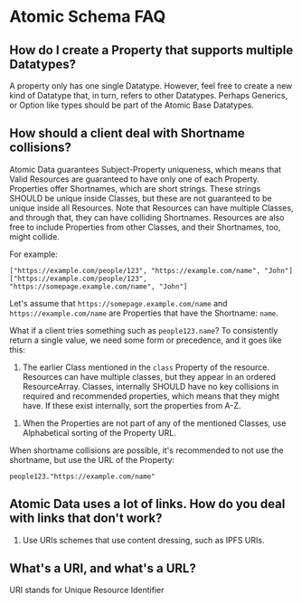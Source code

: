 # Atomic Schema FAQ

## How do I create a Property that supports multiple Datatypes?

A property only has one single Datatype.
However, feel free to create a new kind of Datatype that, in turn, refers to other Datatypes.
Perhaps Generics, or Option like types should be part of the Atomic Base Datatypes.

## How should a client deal with Shortname collisions?

Atomic Data guarantees Subject-Property uniqueness, which means that Valid Resources are guaranteed to have only one of each Property.
Properties offer Shortnames, which are short strings.
These strings SHOULD be unique inside Classes, but these are not guaranteed to be unique inside all Resources.
Note that Resources can have multiple Classes, and through that, they can have colliding Shortnames.
Resources are also free to include Properties from other Classes, and their Shortnames, too, might collide.

For example:

```ndjson
["https://example.com/people/123", "https://example.com/name", "John"]
["https://example.com/people/123", "https://somepage.example.com/name", "John"]
```

Let's assume that `https://somepage.example.com/name` and `https://example.com/name` are Properties that have the Shortname: `name`.

What if a client tries something such as `people123.name`?
To consistently return a single value, we need some form or precedence, and it goes like this:

1. The earlier Class mentioned in the `class` Property of the resource. Resources can have multiple classes, but they appear in an ordered ResourceArray. Classes, internally SHOULD have no key collisions in required and recommended properties, which means that they might have. If these exist internally, sort the properties from A-Z.
<!-- This  -->
1. When the Properties are not part of any of the mentioned Classes, use Alphabetical sorting of the Property URL.

When shortname collisions are possible, it's recommended to not use the shortname, but use the URL of the Property:

```
people123."https://example.com/name"
```

## Atomic Data uses a lot of links. How do you deal with links that don't work?

1. Use URIs schemes that use content dressing, such as IPFS URIs.

## What's a URI, and what's a URL?

URI stands for Unique Resource Identifier
